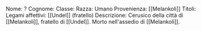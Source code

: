 
Nome: ?
Cognome: 
Classe: 
Razza: Umano
Provenienza: [[Melankoli]]
Titoli: 
Legami affettivi: [[Undel]] (fratello)
Descrizione: Cerusico della città di [[Melankoli]], fratello di [[Undel]]. Morto nell'assedio di [[Melankoli]].